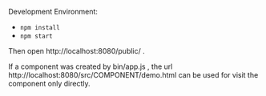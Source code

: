 
Development Environment:

- `npm install`
- `npm start`

Then open http://localhost:8080/public/ .

If a component was created by bin/app.js , the url http://localhost:8080/src/COMPONENT/demo.html can be used for visit
the component only directly.

